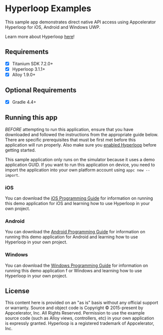 # Hyperloop Examples

This sample app demonstrates direct native API access using Appcelerator Hyperloop for iOS, Android and Windows UWP.

Learn more about Hyperloop [here](http://www.appcelerator.com/mobile-app-development-products/hyperloop/)!

## Requirements

- [x] Titanium SDK 7.2.0+
- [x] Hyperloop 3.1.1+
- [x] Alloy 1.9.0+

## Optional Requirements

- [x] Gradle 4.4+

## Running this app

*BEFORE* attempting to run this application, ensure that you have downloaded and followed the instructions from the appropriate guide below. 
There are specific prerequisites that must be first met before this application will run properly. Also make sure you [enabled Hyperloop](http://docs.appcelerator.com/platform/latest/#!/guide/Enabling_Hyperloop) before getting started.

This sample application only runs on the simulator because it uses a demo application GUID. If you want to run this application on device, 
you need to import the application into your own platform account using `appc new --import`.

### iOS

You can download the [iOS Programming Guide](http://docs.appcelerator.com/platform/latest/#!/guide/iOS_Hyperloop_Programming_Guide) for information on running this demo application 
for iOS and learning how to use Hyperloop in your own project.

### Android

You can download the [Android Programming Guide](http://docs.appcelerator.com/platform/latest/#!/guide/Android_Hyperloop_Programming_Guide) for information on running this demo application 
for Android and learning how to use Hyperloop in your own project.

### Windows

You can download the [Windows Programming Guide](http://docs.appcelerator.com/platform/latest/#!/guide/Windows_Hyperloop_Programming_Guide) for information on running this demo application f
or Windows and learning how to use Hyperloop in your own project.

## License

This content here is provided on an "as is" basis without any official support or warranty. Source and object code is Copyright &copy; 2015-present by Appcelerator, Inc. All Rights Reserved. 
Permission to use the example source code (such as Alloy views, controllers, etc) in your own application is expressly granted. 
Hyperloop is a registered trademark of Appcelerator, Inc. 

